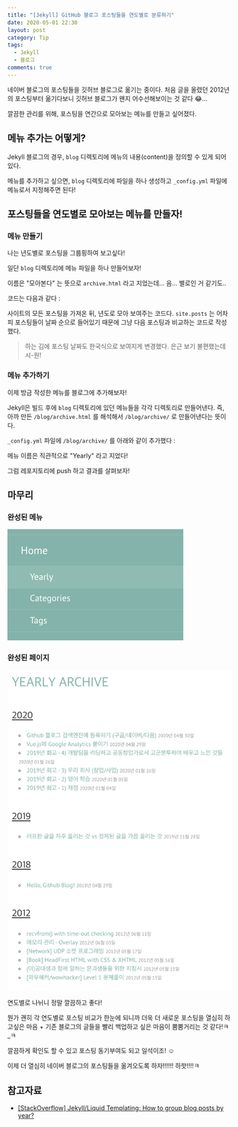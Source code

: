 ```yaml
---
title: "[Jekyll] GitHub 블로그 포스팅들을 연도별로 분류하기"
date: 2020-05-01 22:30  
layout: post
category: Tip
tags:
  - Jekyll
  - 블로그
comments: true
---
```


네이버 블로그의 포스팅들을 깃허브 블로그로 옮기는 중이다. 처음 글을 올렸던 2012년의 포스팅부터 옮기다보니 깃허브 블로그가 왠지 어수선해보이는 것 같다 😂...

깔끔한 관리를 위해, 포스팅을 연간으로 모아보는 메뉴를 만들고 싶어졌다.

<!-- more -->

## 메뉴 추가는 어떻게?

Jekyll 블로그의 경우, `blog` 디렉토리에 메뉴의 내용(content)을 정의할 수 있게 되어있다.

메뉴를 추가하고 싶으면, `blog` 디렉토리에 파일을 하나 생성하고 `_config.yml` 파일에 메뉴로서 지정해주면 된다!

## 포스팅들을 연도별로 모아보는 메뉴를 만들자!

### 메뉴 만들기

나는 년도별로 포스팅을 그룹핑하여 보고싶다!

일단 `blog` 디렉토리에 메뉴 파일을 하나 만들어보자!

이름은 "모아본다" 는 뜻으로 `archive.html` 라고 지었는데... 음... 별로인 거 같기도..

코드는 다음과 같다 : 

<script src="http://gist-it.appspot.com/https://github.com/yenarue/yenarue.github.io/blob/master/blog/archive.html"></script>

사이트의 모든 포스팅을 가져온 뒤, 년도로 모아 보여주는 코드다. `site.posts` 는 어차피 포스팅들이 날짜 순으로 들어있기 때문에 그냥 다음 포스팅과 비교하는 코드로 작성했다.

> 하는 김에 포스팅 날짜도 한국식으로 보여지게 변경했다. 은근 보기 불편했는데 시-원!

### 메뉴 추가하기

이제 방금 작성한 메뉴를 블로그에 추가해보자!

Jekyll은 빌드 후에 `blog` 디렉토리에 있던 메뉴들을 각각 디렉토리로 만들어낸다. 즉, 아까 만든 `/blog/archive.html` 를 해석해서 `/blog/archive/` 로 만들어낸다는 뜻이다. 

`_config.yml` 파일에 `/blog/archive/`  를 아래와 같이 추가했다 :

<script src="http://gist-it.appspot.com/https://github.com/yenarue/yenarue.github.io/blob/master/_config.yml?slice=38:48"></script>

메뉴 이름은 직관적으로 "Yearly" 라고 지었다!

그럼 레포지토리에 push 하고 결과를 살펴보자! 



## 마무리

### 완성된 메뉴
![](https://github.com/yenarue/images/blob/master/jekyll/yearly-archive-menu.png?raw=true)
### 완성된 페이지
![](https://github.com/yenarue/images/blob/master/jekyll/yearly-archive.png?raw=true)

연도별로 나뉘니 정말 깔끔하고 좋다!

뭔가 괜히 각 연도별로 포스팅 비교가 한눈에 되니까 더욱 더 새로운 포스팅을 열심히 하고싶은 마음 + 기존 블로그의 글들을 빨리 백업하고 싶은 마음이 뿜뿜거리는 것 같다!ㅋ_ㅋ

깔끔하게 확인도 할 수 있고 포스팅 동기부여도 되고 일석이조! ☺️



이제 더 열심히 네이버 블로그의 포스팅들을 옮겨오도록 하자!!!!!! 하핫!!!!ㅋ



## 참고자료

* [[StackOverflow] Jekyll/Liquid Templating: How to group blog posts by year?](https://stackoverflow.com/questions/19086284/jekyll-liquid-templating-how-to-group-blog-posts-by-year)

